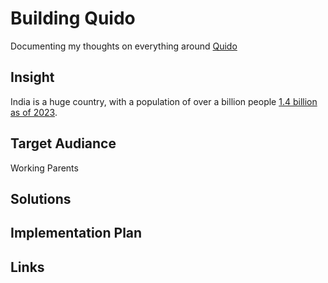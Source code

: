 # Building Quido

Documenting my thoughts on everything around [Quido](https://quido.club)

## Insight

India is a huge country, with a population of over a billion people [1.4 billion as of 2023](https://www.worldometers.info/world-population/india-population/).

## Target Audiance

Working Parents

## Solutions

## Implementation Plan

## Links
